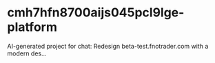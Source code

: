 # cmh7hfn8700aijs045pcl9lge-platform
AI-generated project for chat: Redesign beta-test.fnotrader.com with a modern des...

